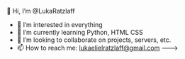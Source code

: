 👋 Hi, I’m @LukaRatzlaff
- 👀 I’m interested in everything
- 🌱 I’m currently learning Python, HTML CSS
- 💞️ I’m looking to collaborate on projects, servers, etc.
- 📫 How to reach me: lukaelielratzlaff@gmail.com --->

<!---
LukaRatzlaff/LukaRatzlaff is a ✨ special ✨ repository because its `README.md` (this file) appears on your GitHub profile.
You can click the Preview link to take a look at your changes.
--->

